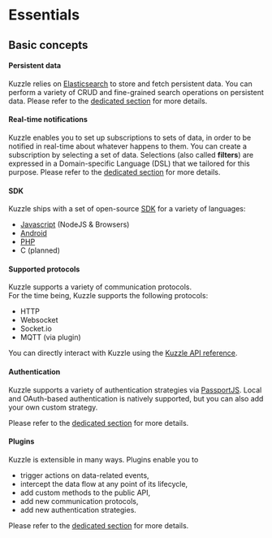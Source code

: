# Essentials

## Basic concepts

#### Persistent data

Kuzzle relies on [Elasticsearch](https://www.elastic.co/) to store and fetch persistent data. You can perform a variety of CRUD and fine-grained search operations on persistent data. Please refer to the [dedicated section](#working-with-persistent-data-in-kuzzle) for more details.

#### Real-time notifications

Kuzzle enables you to set up subscriptions to sets of data, in order to be notified in real-time about whatever happens to them.
You can create a subscription by selecting a set of data. Selections (also called **filters**) are expressed in a Domain-specific Language (DSL) that we tailored for this purpose. Please refer to the [dedicated section](#realtime-notifications-in-kuzzle) for more details.

#### SDK

Kuzzle ships with a set of open-source [SDK](/sdk-reference) for a variety of languages:

- [Javascript](https://github.com/kuzzleio/sdk-javascript) (NodeJS & Browsers)
- [Android](https://github.com/kuzzleio/sdk-android)
- [PHP](https://github.com/kuzzleio/sdk-php)
- C (planned)

#### Supported protocols

Kuzzle supports a variety of communication protocols.  
For the time being, Kuzzle supports the following protocols:

- HTTP
- Websocket
- Socket.io
- MQTT (via plugin)

You can directly interact with Kuzzle using the [Kuzzle API reference](/api-reference).

#### Authentication

Kuzzle supports a variety of authentication strategies via [PassportJS](http://passportjs.org/). Local and OAuth-based authentication is natively supported, but you can also add your own custom strategy.

Please refer to the [dedicated section](#security) for more details.

#### Plugins

Kuzzle is extensible in many ways. Plugins enable you to

* trigger actions on data-related events,
* intercept the data flow at any point of its lifecycle,
* add custom methods to the public API,
* add new communication protocols,
* add new authentication strategies.

Please refer to the [dedicated section](#plugins) for more details.
